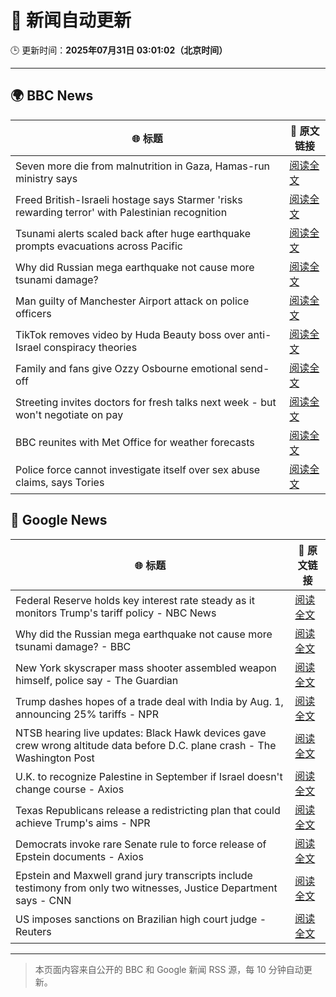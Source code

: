 # 🧠 新闻自动更新

🕒 更新时间：**2025年07月31日 03:01:02（北京时间）**

---

## 🌍 BBC News

| 🌐 标题 | 🔗 原文链接 |
|--------|-------------|
| Seven more die from malnutrition in Gaza, Hamas-run ministry says | [阅读全文](https://www.bbc.com/news/articles/cx2x813jm0zo?at_medium=RSS&at_campaign=rss) |
| Freed British-Israeli hostage says Starmer 'risks rewarding terror' with Palestinian recognition | [阅读全文](https://www.bbc.com/news/articles/c336e2ren2no?at_medium=RSS&at_campaign=rss) |
| Tsunami alerts scaled back after huge earthquake prompts evacuations across Pacific | [阅读全文](https://www.bbc.com/news/articles/c987dwrdl0zo?at_medium=RSS&at_campaign=rss) |
| Why did Russian mega earthquake not cause more tsunami damage? | [阅读全文](https://www.bbc.com/news/articles/c0l6pj7kjg7o?at_medium=RSS&at_campaign=rss) |
| Man guilty of Manchester Airport attack on police officers | [阅读全文](https://www.bbc.com/news/articles/c5y9y37eyddo?at_medium=RSS&at_campaign=rss) |
| TikTok removes video by Huda Beauty boss over anti-Israel conspiracy theories | [阅读全文](https://www.bbc.com/news/articles/c93d7qlp974o?at_medium=RSS&at_campaign=rss) |
| Family and fans give Ozzy Osbourne emotional send-off | [阅读全文](https://www.bbc.com/news/articles/cn5ew3x3963o?at_medium=RSS&at_campaign=rss) |
| Streeting invites doctors for fresh talks next week - but won't negotiate on pay | [阅读全文](https://www.bbc.com/news/articles/cdrkdp3xy17o?at_medium=RSS&at_campaign=rss) |
| BBC reunites with Met Office for weather forecasts | [阅读全文](https://www.bbc.com/news/articles/crm4z8mple3o?at_medium=RSS&at_campaign=rss) |
| Police force cannot investigate itself over sex abuse claims, says Tories | [阅读全文](https://www.bbc.com/news/articles/ckgd07n3565o?at_medium=RSS&at_campaign=rss) |

## 📰 Google News

| 🌐 标题 | 🔗 原文链接 |
|--------|-------------|
| Federal Reserve holds key interest rate steady as it monitors Trump's tariff policy - NBC News | [阅读全文](https://news.google.com/rss/articles/CBMiswFBVV95cUxNV3NYc0VEUEtzMnVYNjhoVXF1RlFPdGdTNjM2RHROM1p4YV93SktsSV9sZ1Y3YW93MFh4dzhtOHVfQTAzWEtvQ1lyVFI1RGNLZllaeGMtSDRyQTlTbWx5Q1F4M0xiTTF6aDlzTFk1QW9CYUU0WENoYmlIWVdBMjUxTXNreGR2SHJGbHdGblVEbTJPREY0dC1OVTYwQzFWbU9WSW9fTjg4bHlvN1ZfTGZnTFptc9IBVkFVX3lxTE5GWEx2Z0Zpd2pvVUowdFpVNGV1X1NwTVZjcWYwaXJITk94WEo1d3IxVFdtSHNIdVFNUkt4aEFybmV0U2ZoMTZjZ3NHUDZ4Q0E3V2tkbHFn?oc=5) |
| Why did the Russian mega earthquake not cause more tsunami damage? - BBC | [阅读全文](https://news.google.com/rss/articles/CBMiWkFVX3lxTE1CWE8xUnRwY3dTVEkzU20tdkR2M1FNLTI3WmhadDZuenRRMmg3UXZSd3o1MjhqQ0FWSy1lOWxaRmZ2bG9fWDA2SlRuQmtFWWVpSlhqcC1lNGY2Z9IBX0FVX3lxTE40TmVYSE5YYTljTjlGbUgyREZLVWRpZm9XN0tJbmdCOUhTVy1TUW9qdmM2MzdjeGk4U1ZuMWpxRE15XzFTbDhJSXMwZ2ZucE0zVkhqZ205cUh2ZDVrZDd3?oc=5) |
| New York skyscraper mass shooter assembled weapon himself, police say - The Guardian | [阅读全文](https://news.google.com/rss/articles/CBMigwFBVV95cUxQb2gwS2xFZ21USXRIQnloN1NROVlGQTFvdGt3QmZRQ2ctREEwWlRWcVUwU19iM0ZhLUtyWlNLcElsV25HNVNlSUhmc3Q1MF9IU2xKX1RnUnVHblZiVndPYlp2Ty04Q2ZzTFlybm9yT1RfU01Ta0k5eUxTN1RuRHhMdV9GOA?oc=5) |
| Trump dashes hopes of a trade deal with India by Aug. 1, announcing 25% tariffs - NPR | [阅读全文](https://news.google.com/rss/articles/CBMieEFVX3lxTE9rbEhscnpDZGw3cWQ0MlE0RlJpMWRLZ0dXTHpRZDVqYjI0U0VYQzdISWhHN1N4Uy1pX2pjcUdTOVM2M1RkODFYNE5ON0RQcW04TGc5V3RhaVFRSmFTZWVlSDZqSzR0aW1UUGVnSzNtSUlKc0g4UXRZWg?oc=5) |
| NTSB hearing live updates: Black Hawk devices gave crew wrong altitude data before D.C. plane crash - The Washington Post | [阅读全文](https://news.google.com/rss/articles/CBMimwFBVV95cUxQel8zWnQ0VlNaQWd5OWV6Vk40Vmw0QmhaczdMZzlpdkhDbDFieENrbE9iRngtTjFJcDdjb1U1LW1uOU8wdzBVNFNwaTF2eU9oR0JxU0ZCdEZlaENyVG84Q0JUaGZoTlNzcTltSWZ0a2tINUFrdzlvaDlmdDE3a0ZUQXRLUGx0OXdlU2VqeDl1d09ISVJiWHNidDBpZw?oc=5) |
| U.K. to recognize Palestine in September if Israel doesn't change course - Axios | [阅读全文](https://news.google.com/rss/articles/CBMigAFBVV95cUxOb2dtYkZpRDBiNWtXZ3A4TmdBTV9oeC04RjRGejFBZC1mMnBwRkw1Q1FrZkoxTXdEWnFneExCSkZIaUtPcnYxNV90SGUyX0R2UUZsRHcyck5PM1RqN3FyeXJwUFdCN1lJLUJxU0lOUk9rYlFxS1E2R1htVTZqanRoZQ?oc=5) |
| Texas Republicans release a redistricting plan that could achieve Trump's aims - NPR | [阅读全文](https://news.google.com/rss/articles/CBMilgFBVV95cUxNbW5RcVAySmtLbGRTVElTdFFoWHVtdjk2N3lNb3pKMXZVd3h0VDJFRHQyR1BfM0x6MXJpWFZKOWFoQ3hlaHVENTFiNzFvcjUyRWRyeXpHZDNmNVh4VldpQm9hUmE3TUd2UWJyYUE0ZlYyYk5lVl9jQXdubXo1dnJvUnhqU2tfcFZmRFduelgzQUY3bXl2dVE?oc=5) |
| Democrats invoke rare Senate rule to force release of Epstein documents - Axios | [阅读全文](https://news.google.com/rss/articles/CBMijgFBVV95cUxNR2ZMS0tQSGlQMlFpcmZBbmJ5SFZQQUh0dlh0dndYaDUtTFVnZGdVdzU1NnIybEg5TFVMNkpBTkE5OUZjWmVBOEhFaFBlZVlhcmphc3hiR2dWMVhZVnZxWGJBbWloSXl3REpqSUtGdGNLM3puQ01icVdraVU5eGNVaFo5WjJlUlZUbG04RjFR?oc=5) |
| Epstein and Maxwell grand jury transcripts include testimony from only two witnesses, Justice Department says - CNN | [阅读全文](https://news.google.com/rss/articles/CBMinAFBVV95cUxOa2lqYk1EUFc5bkdFLXJOM2pPb2JKcjhJMFhocmVKRFVnRV95SlpsSUhIRGtZLVpPMUZzb2dlQkVXb082aUdkakI5NnJMMXQ3Wks2Z0lDMy14U3VmY3BBdktjczd6VkVGRUlXVFYyTHVWUEJTNXhka1ZISWpIQVR3SmEwTk5wTFdKNTc0UmFKcTdNQjZVQmduenhZVEnSAaIBQVVfeXFMT2tBaW41SnhFa3lJOU1FYXdtcXNLYWlQSVFLV3p4Z3o2SlFxeFp5QnhOYUdwei02cGlja0ZpQ181RzYwSWVBWHZQWFJia2thX0w5N0xUUkxGdjk1R0J2NkdCcGtTVzVVNFhNTGVjdWdvVEp0eG41YS1FZWlSdU1Ud1VYa2tVTTNCbDNONFhrQWRZNWxsWDZqR3JmT3Rla3dDeGdR?oc=5) |
| US imposes sanctions on Brazilian high court judge - Reuters | [阅读全文](https://news.google.com/rss/articles/CBMinwFBVV95cUxPeVBnVUxZR2ZvV1N5RDE2VkJWcnAzVi03c0JEUmxWcjFUdUxmaTlVVTIwYTY4bWhKdmJ2RmtqV1FPUVMta05TUE9qbmoyOUlCMzN3LXFwQVpuUEpza0lOM1d4OHRZeHRnY3hZYmlQcGVUcUdxR3N1dFhhWmpsS3pMRWV2YThuMzN6TTU2WnJ3ZGwwRFlndXNTRVdHbHNjVms?oc=5) |

---
> 本页面内容来自公开的 BBC 和 Google 新闻 RSS 源，每 10 分钟自动更新。